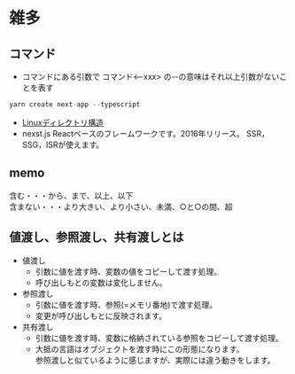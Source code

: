 # 雑多

## コマンド

- コマンドにある引数で コマンド<--xxx> の--の意味はそれ以上引数がないことを表す

```node.js
yarn create next-app --typescript
```

- [Linuxディレクトリ構造](https://qiita.com/nys9302/items/a8ddeedd3cd9d0deb332)
- nexst.js Reactベースのフレームワークです。2016年リリース。
SSR，SSG，ISRが使えます。

## memo

含む・・・から、まで、以上、以下\
含まない・・・より大きい、より小さい、未満、○と○の間、超

## 値渡し、参照渡し、共有渡しとは

- 値渡し
  - 引数に値を渡す時、変数の値をコピーして渡す処理。
  - 呼び出しもとの変数は変化しません。
- 参照渡し
  - 引数に値を渡す時、参照(=メモリ番地)で渡す処理。
  - 変更が呼び出しもとに反映されます。
- 共有渡し
  - 引数に値を渡す時、変数に格納されている参照をコピーして渡す処理。
  - 大抵の言語はオブジェクトを渡す時にこの形態になります。\
  参照渡しと似ているように感じますが、実際には違う動きをします。
